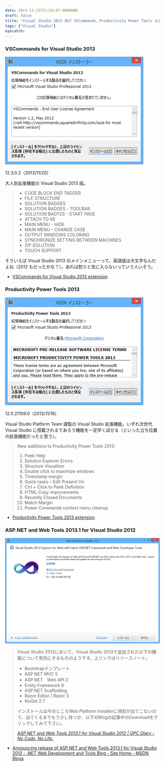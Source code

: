 ```yaml
---
date: 2013-11-22T21:54:07.0000000
draft: false
title: "Visual Studio 2013 向け VSCommands、Productivity Power Tools などなど"
tags: ["Visual Studio"]
eyecatch: 
---
```


<div class="section">
<h3>VSCommands for Visual Studio 2013</h3>
<p><span itemscope itemtype="http://schema.org/Photograph"><img src="20131122214618.png" alt="f:id:daruyanagi:20131122214618p:plain" title="f:id:daruyanagi:20131122214618p:plain" class="hatena-fotolife" itemprop="image"></span></p><p>12.3.0.2（2013/11/20）</p><p>大人気拡張機能の Visual Studio 2013 版。</p>

<blockquote>

<ul>
<li>CODE BLOCK END TAGGER</li>
<li>FILE STRUCTURE</li>
<li>SOLUTION BADGES</li>
<li>SOLUTION BADGES - TOOLBAR</li>
<li>SOLUTION BADTES - START PAGE</li>
<li>ATTACH TO IIS</li>
<li>MAIN MENU - HIDE</li>
<li>MAIN MENU - CHANGE CASE </li>
<li>OUTPUT WINDOWS COLORING</li>
<li>SYNCHRONIZE SETTING BETWEEN MACHINES</li>
<li>ZIP SOLUTION</li>
<li>TOUCH SUPPORT</li>
</ul>
</blockquote>
<p>そういえば Visual Studio 2013 のメインメニューって、英語版は大文字なんだよね（2012 もだったかな？）。あれは割りと気に入らないっていう人いそう。</p>

<ul>
<li><a href="http://visualstudiogallery.msdn.microsoft.com/c6d1c265-7007-405c-a68b-5606af238ece">VSCommands for Visual Studio 2013 extension</a></li>
</ul>
</div>
<div class="section">
<h3>Productivity Power Tools 2013</h3>
<p><span itemscope itemtype="http://schema.org/Photograph"><img src="20131122214649.png" alt="f:id:daruyanagi:20131122214649p:plain" title="f:id:daruyanagi:20131122214649p:plain" class="hatena-fotolife" itemprop="image"></span></p><p>12.0.21109.0（2013/11/16）</p><p>Visual Studio Platform Team 謹製の Visual Studio 拡張機能。いずれ次世代 Visual Studio に搭載されるであろう機能を一足早く試せる（といった立ち位置の拡張機能だったと思う）。</p>

<blockquote>
<p>New additions to Productivity Power Tools 2013:</p>

<ol>
<li>Peek Help </li>
<li>Solution Explorer Errors </li>
<li>Structure Visualizer </li>
<li>Double click to maximize windows </li>
<li>Timestamp margin </li>
<li>Quick tasks – Edit Present On </li>
<li>Ctrl + Click to Peek Definition </li>
<li>HTML Copy improvements </li>
<li>Recently Closed Documents </li>
<li>Match Margin </li>
<li>Power Commands context menu cleanup </li>
</ol>
</blockquote>

<ul>
<li><a href="http://visualstudiogallery.msdn.microsoft.com/dbcb8670-889e-4a54-a226-a48a15e4cace">Productivity Power Tools 2013 extension</a></li>
</ul>
</div>
<div class="section">
<h3>ASP.NET and Web Tools 2013.1 for Visual Studio 2012</h3>
<p><span itemscope itemtype="http://schema.org/Photograph"><img src="20131122214134.png" alt="f:id:daruyanagi:20131122214134p:plain" title="f:id:daruyanagi:20131122214134p:plain" class="hatena-fotolife" itemprop="image"></span><br />
</p>

<blockquote cite="http://opcdiary.net/?p=27252">
<p>Visual Studio 2012において、Visual Studio 2013で追加された以下の機能について有効にするもののようです。上リンクはリリースノート。</p>

<ul>
<li>Bootstrapテンプレート</li>
<li>ASP.NET MVC 5</li>
<li>ASP.NET　Web API 2</li>
<li>Entity Framework 6</li>
<li>ASP.NET Scaffolding</li>
<li>Razor Editor / Razor 3</li>
<li>NuGet 2.7</li>
</ul><p>インストールは今のところWeb Platform Installerに項目が出てこないので、出てくるまでもう少し待つか、以下のBlogの記事中のDownloadをクリックしてみて下さい。</p>

<cite><a href="http://opcdiary.net/?p=27252">ASP.NET and Web Tools 2013.1 for Visual Studio 2012 | OPC Diary - No Code, No Life.</a></cite>
</blockquote>

<ul>
<li><a href="http://blogs.msdn.com/b/webdev/archive/2013/11/18/announcing-release-of-asp-net-and-web-tools-2013-1-for-visual-studio-2012.aspx">Announcing release of ASP.NET and Web Tools 2013.1 for Visual Studio 2012 - .NET Web Development and Tools Blog - Site Home - MSDN Blogs</a></li>
</ul>
</div>